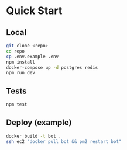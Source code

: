 # Quick Start

## Local
```bash
git clone <repo>
cd repo
cp .env.example .env
npm install
docker-compose up -d postgres redis
npm run dev
```

## Tests
```bash
npm test
```

## Deploy (example)
```bash
docker build -t bot .
ssh ec2 "docker pull bot && pm2 restart bot"
```
